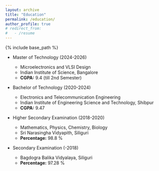 ```yaml
---
layout: archive
title: "Education"
permalink: /education/
author_profile: true
# redirect_from:
#   - /resume
---
```


{% include base_path %}


* Master of Technology (2024-2026)
  * Microelectronics and VLSI Design
  * Indian Institute of Science, Bangalore
  * **CGPA:** 9.4 (till 2nd Semester)

* Bachelor of Technology (2020-2024) 
  * Electronics and Telecommunication Engineering
  * Indian Institute of Engineering Science and Technology, Shibpur
  * **CGPA:** 9.47

* Higher Secondary Examination (2018-2020)
  * Mathematics, Physics, Chemistry, Biology
  * Sri Narasingha Vidyapith, Siliguri
  * **Percentage:** 98.8 %

* Secondary Examination (-2018)
  * Bagdogra Balika Vidyalaya, Siliguri
  * **Percentage:** 97.28 %